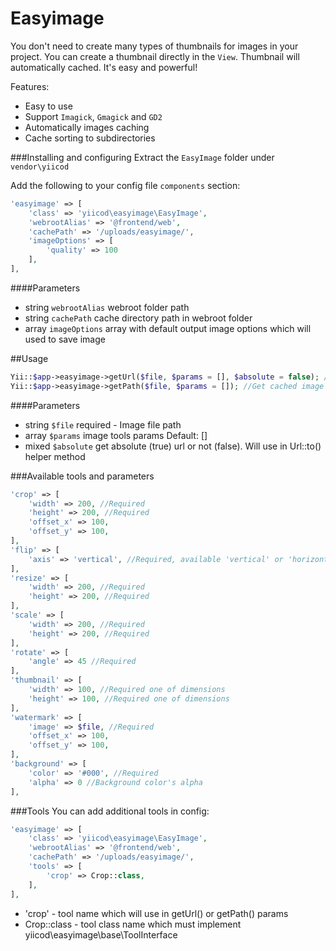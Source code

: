 Easyimage
=================================
You don't need to create many types of thumbnails for images in your project.
You can create a thumbnail directly in the `View`. Thumbnail will automatically cached. It's easy and powerful!
  
Features:
- Easy to use
- Support `Imagick`, `Gmagick` and `GD2`
- Automatically images caching
- Cache sorting to subdirectories

###Installing and configuring
Extract the `EasyImage` folder under `vendor\yiicod`

Add the following to your config file `components` section:

```php
'easyimage' => [
    'class' => 'yiicod\easyimage\EasyImage',
    'webrootAlias' => '@frontend/web',
    'cachePath' => '/uploads/easyimage/',
    'imageOptions' => [
        'quality' => 100
    ],
],
```
####Parameters
- string `webrootAlias` webroot folder path
- string `cachePath` cache directory path in webroot folder
- array `imageOptions` array with default output image options which will used to save image

##Usage
```php
Yii::$app->easyimage->getUrl($file, $params = [], $absolute = false); //Get cached image url
Yii::$app->easyimage->getPath($file, $params = []); //Get cached image path
```

####Parameters
- string `$file` required - Image file path
- array `$params` image tools params Default: []
- mixed `$absolute` get absolute (true) url or not (false). Will use in Url::to() helper method

###Available tools and parameters
```php
'crop' => [
    'width' => 200, //Required
    'height' => 200, //Required
    'offset_x' => 100,
    'offset_y' => 100,
],
'flip' => [
    'axis' => 'vertical', //Required, available 'vertical' or 'horizontal'
],
'resize' => [
    'width' => 200, //Required
    'height' => 200, //Required
],
'scale' => [
    'width' => 200, //Required
    'height' => 200, //Required
],
'rotate' => [
    'angle' => 45 //Required
],
'thumbnail' => [
    'width' => 100, //Required one of dimensions
    'height' => 100, //Required one of dimensions
],
'watermark' => [
    'image' => $file, //Required
    'offset_x' => 100,
    'offset_y' => 100,
],
'background' => [
    'color' => '#000', //Required
    'alpha' => 0 //Background color's alpha
],
```

###Tools
You can add additional tools in config:
```php
'easyimage' => [
    'class' => 'yiicod\easyimage\EasyImage',
    'webrootAlias' => '@frontend/web',
    'cachePath' => '/uploads/easyimage/',
    'tools' => [
        'crop' => Crop::class,
    ],
],
```
- 'crop' - tool name which will use in getUrl() or getPath() params
- Crop::class - tool class name which must implement yiicod\easyimage\base\ToolInterface
